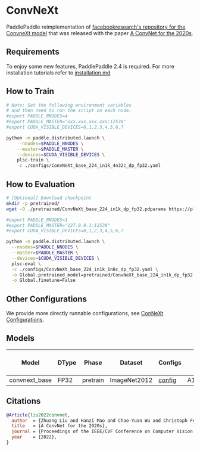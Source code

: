 # ConvNeXt

PaddlePaddle reimplementation of [facebookresearch's repository for the ConvneXt model](https://github.com/facebookresearch/ConvNeXt) that was released with the paper [A ConvNet for the 2020s](https://arxiv.org/abs/2201.03545).

## Requirements
To enjoy some new features, PaddlePaddle 2.4 is required. For more installation tutorials 
refer to [installation.md](../../../tutorials/get_started/installation.md)

## How to Train

```bash
# Note: Set the following environment variables 
# and then need to run the script on each node.
#export PADDLE_NNODES=4
#export PADDLE_MASTER="xxx.xxx.xxx.xxx:12538"
#export CUDA_VISIBLE_DEVICES=0,1,2,3,4,5,6,7

python -m paddle.distributed.launch \
    --nnodes=$PADDLE_NNODES \
    --master=$PADDLE_MASTER \
    --devices=$CUDA_VISIBLE_DEVICES \
    plsc-train \
    -c ./configs/ConvNeXt_base_224_in1k_4n32c_dp_fp32.yaml
```

## How to Evaluation

```bash
# [Optional] Download checkpoint
mkdir -p pretrained/
wget -O ./pretrained/ConvNeXt_base_224_in1k_dp_fp32.pdparams https://plsc.bj.bcebos.com/models/convnext/v2.5/ConvNeXt_base_224_in1k_dp_fp32.pdparams

```

```bash
#export PADDLE_NNODES=1
#export PADDLE_MASTER="127.0.0.1:12538"
#export CUDA_VISIBLE_DEVICES=0,1,2,3,4,5,6,7

python -m paddle.distributed.launch \
  --nnodes=$PADDLE_NNODES \
  --master=$PADDLE_MASTER \
  --devices=$CUDA_VISIBLE_DEVICES \
  plsc-eval \
  -c ./configs/ConvNeXt_base_224_in1k_1n8c_dp_fp32.yaml \
  -o Global.pretrained_model=pretrained/ConvNeXt_base_224_in1k_dp_fp32 \
  -o Global.finetune=False
```

## Other Configurations
We provide more directly runnable configurations, see [ConNeXt Configurations](./configs/).


## Models

| Model         | DType | Phase    | Dataset      | Configs                                                      | GPUs       | Img/sec | Top1 Acc | Pre-trained checkpoint | Log         |
|---------------|-------|----------| ------------ | ------------------------------------------------------------ |------------|--------|----------|------------------------|-------------|
| convnext_base | FP32  | pretrain | ImageNet2012 | [config](./configs/ConvNeXt_base_224_in1k_1n8c_dp_fp32.yaml) | A100*N4C32 | 7800   | 0.838    | [download](https://plsc.bj.bcebos.com/models/convnext/v2.5/ConvNeXt_base_224_in1k_dp_fp32.pdparams)       | [log](https://plsc.bj.bcebos.com/models/convnext/v2.5/ConvNeXt_base_224_in1k_dp_fp32.log) |



## Citations

```bibtex
@Article{liu2022convnet,
  author  = {Zhuang Liu and Hanzi Mao and Chao-Yuan Wu and Christoph Feichtenhofer and Trevor Darrell and Saining Xie},
  title   = {A ConvNet for the 2020s},
  journal = {Proceedings of the IEEE/CVF Conference on Computer Vision and Pattern Recognition (CVPR)},
  year    = {2022},
}
```
